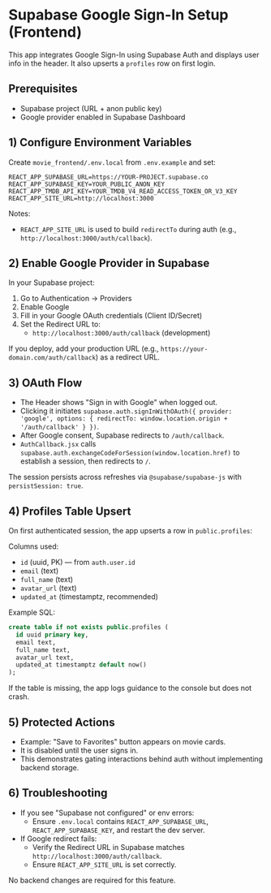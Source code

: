 # Supabase Google Sign-In Setup (Frontend)

This app integrates Google Sign-In using Supabase Auth and displays user info in the header. It also upserts a `profiles` row on first login.

## Prerequisites

- Supabase project (URL + anon public key)
- Google provider enabled in Supabase Dashboard

## 1) Configure Environment Variables

Create `movie_frontend/.env.local` from `.env.example` and set:

```
REACT_APP_SUPABASE_URL=https://YOUR-PROJECT.supabase.co
REACT_APP_SUPABASE_KEY=YOUR_PUBLIC_ANON_KEY
REACT_APP_TMDB_API_KEY=YOUR_TMDB_V4_READ_ACCESS_TOKEN_OR_V3_KEY
REACT_APP_SITE_URL=http://localhost:3000
```

Notes:
- `REACT_APP_SITE_URL` is used to build `redirectTo` during auth (e.g., `http://localhost:3000/auth/callback`).

## 2) Enable Google Provider in Supabase

In your Supabase project:

1. Go to Authentication → Providers
2. Enable Google
3. Fill in your Google OAuth credentials (Client ID/Secret)
4. Set the Redirect URL to:
   - `http://localhost:3000/auth/callback` (development)

If you deploy, add your production URL (e.g., `https://your-domain.com/auth/callback`) as a redirect URL.

## 3) OAuth Flow

- The Header shows "Sign in with Google" when logged out.
- Clicking it initiates `supabase.auth.signInWithOAuth({ provider: 'google', options: { redirectTo: window.location.origin + '/auth/callback' } })`.
- After Google consent, Supabase redirects to `/auth/callback`.
- `AuthCallback.jsx` calls `supabase.auth.exchangeCodeForSession(window.location.href)` to establish a session, then redirects to `/`.

The session persists across refreshes via `@supabase/supabase-js` with `persistSession: true`.

## 4) Profiles Table Upsert

On first authenticated session, the app upserts a row in `public.profiles`:

Columns used:
- `id` (uuid, PK) — from `auth.user.id`
- `email` (text)
- `full_name` (text)
- `avatar_url` (text)
- `updated_at` (timestamptz, recommended)

Example SQL:

```sql
create table if not exists public.profiles (
  id uuid primary key,
  email text,
  full_name text,
  avatar_url text,
  updated_at timestamptz default now()
);
```

If the table is missing, the app logs guidance to the console but does not crash.

## 5) Protected Actions

- Example: "Save to Favorites" button appears on movie cards.
- It is disabled until the user signs in.
- This demonstrates gating interactions behind auth without implementing backend storage.

## 6) Troubleshooting

- If you see "Supabase not configured" or env errors:
  - Ensure `.env.local` contains `REACT_APP_SUPABASE_URL`, `REACT_APP_SUPABASE_KEY`, and restart the dev server.
- If Google redirect fails:
  - Verify the Redirect URL in Supabase matches `http://localhost:3000/auth/callback`.
  - Ensure `REACT_APP_SITE_URL` is set correctly.

No backend changes are required for this feature.
